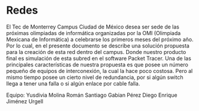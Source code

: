 # Redes
El Tec de Monterrey Campus Ciudad de México desea ser sede de las próximas olimpiadas de informática organizadas por la OMI (Olimpiada Mexicana de Informática) a celebrarse los primeros meses del próximo año. Por lo cual, en el presente documento se describe una solución propuesta para la creación de esta red dentro del campus. Donde nuestro producto final es simulación de esta subred en el software Packet Tracer. Una de las principales características de nuestra propuesta es que posee un número pequeño de equipos de interconexión, la cual la hace poco costosa. Pero al mismo tiempo posee un cierto nivel de redundancia, por si algún switch llega a tener una falla o si algún enlace por cable falla.

Equipo: 
Yusdivia Molina Román
Santiago Gabian Pérez
Diego Enrique Jiménez Urgell
